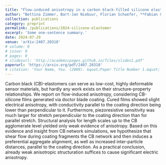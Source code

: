 ```yaml
---
title: "Flow-induced anisotropy in a carbon black-filled silicone elastomer: electromechanical properties and structure"
author: "Bettina Zimmer, Bart-Jan Niebuur, Florian Schaefer, **Fabian Coupette**, Victor Tänzel, Tanja Schilling, and Tobias Kraus"
collection: publications
category: preprint
permalink: /publications/2024-silicone-elastomer
excerpt: 'Some one-sentence summary.'
date: 2024-07-29
venue: 'arXiv:2407.20318'
# volume: 0
# issue: 0
# pages: 0
# slidesurl: 'http://academicpages.github.io/files/slides1.pdf'
paperurl: 'https://arxiv.org/pdf/2407.20318'
# citation: 'Your Name, You. (2009). &quot;Paper Title Number 1.&quot; <i>Journal 1</i>. 1(1).'
---
```


Carbon black (CB)-elastomers can serve as low-cost, highly deformable sensor materials, but hardly any work exists on their structure-property relationships. We report on flow-induced anisotropy, considering CB-silicone films generated via doctor blade coating. Cured films showed slight electrical anisotropy, with conductivity parallel to the coating direction being lower than perpendicular to it. Furthermore, piezoresistive sensitivity was much larger for stretch perpendicular to the coating direction than for parallel stretch. Structural analysis for length scales up to the CB agglomerate level yielded only weak evidence of anisotropy. Based on this evidence and insight from CB network simulations, we hypothesize that shear flow during coating fragments the CB network and then induces a preferential aggregate alignment, as well as increased inter-particle distances, parallel to the coating direction. As a practical conclusion, already weak anisotropic structuration suffices to cause significant electric anisotropy.